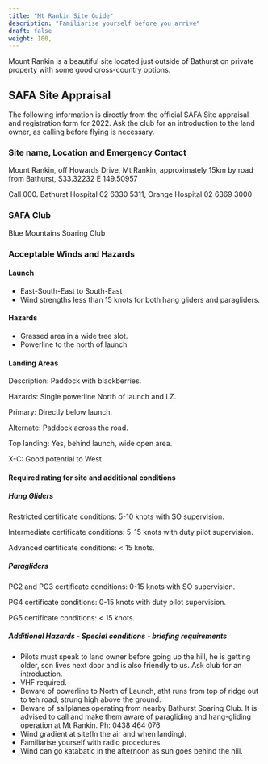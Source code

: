 ```yaml
---
title: "Mt Rankin Site Guide"
description: "Familiarise yourself before you arrive"
draft: false
weight: 100,
---
```


Mount Rankin is a beautiful site located just outside of Bathurst on private property with some good cross-country options.

<!--more-->

## SAFA Site Appraisal

The following information is directly from the official SAFA Site appraisal and registration form for 2022. Ask the club for an introduction to the land owner, as calling before flying is necessary.

### Site name, Location and Emergency Contact

Mount Rankin, off Howards Drive, Mt Rankin, approximately 15km by road from Bathurst, S33.32232 E 149.50957

Call 000. Bathurst Hospital 02 6330 5311, Orange Hospital 02 6369 3000

### SAFA Club

Blue Mountains Soaring Club

### Acceptable Winds and Hazards

#### Launch

- East-South-East to South-East
- Wind strengths less than 15 knots for both hang gliders and paragliders.

#### Hazards

- Grassed area in a wide tree slot.
- Powerline to the north of launch

#### Landing Areas

Description: Paddock with blackberries.

Hazards: Single powerline North of launch and LZ.

Primary: Directly below launch.

Alternate: Paddock across the road.

Top landing: Yes, behind launch, wide open area.

X-C: Good potential to West.

#### Required rating for site and additional conditions

##### Hang Gliders

Restricted certificate conditions: 5-10 knots with SO supervision.

Intermediate certificate conditions: 5-15 knots with duty pilot supervision.

Advanced certificate conditions: < 15 knots.

##### Paragliders

PG2 and PG3 certificate conditions: 0-15 knots with SO supervision.

PG4 certificate conditions: 0-15 knots with duty pilot supervision.

PG5 certificate conditions: < 15 knots.

##### Additional Hazards - Special conditions - briefing requirements

- Pilots must speak to land owner before going up the hill, he is getting older, son lives next door and is also friendly to us. Ask club for an introduction.
- VHF required.
- Beware of powerline to North of Launch, atht runs from top of ridge out to teh road, strung high above the ground.
- Beware of sailplanes operating from nearby Bathurst Soaring Club. It is advised to call and make them aware of paragliding and hang-gliding operation at Mt Rankin. Ph: 0438 464 076
- Wind gradient at site(In the air and when landing).
- Familiarise yourself with radio procedures.
- Wind can go katabatic in the afternoon as sun goes behind the hill.
